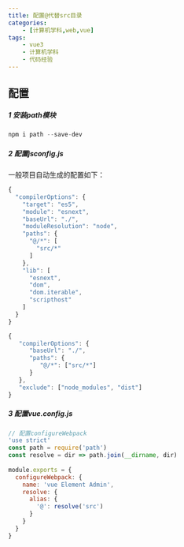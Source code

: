 ```yaml
---
title: 配置@代替src目录
categories: 
    - [计算机学科,web,vue]
tags:
    - vue3
    - 计算机学科
    - 代码经验
---
```


## 配置

##### 1 安装path模块

```js
npm i path --save-dev
```

##### 2 配置jsconfig.js

一般项目自动生成的配置如下：

```js
{
  "compilerOptions": {
    "target": "es5",
    "module": "esnext",
    "baseUrl": "./",
    "moduleResolution": "node",
    "paths": {
      "@/*": [
        "src/*"
      ]
    },
    "lib": [
      "esnext",
      "dom",
      "dom.iterable",
      "scripthost"
    ]
  }
}

```



```js
{
   "compilerOptions": {
      "baseUrl": "./",
      "paths": {
         "@/*": ["src/*"]
      }
   },
   "exclude": ["node_modules", "dist"]
}
```

##### 3 配置vue.config.js

```js
// 配置configureWebpack
'use strict'
const path = require('path')
const resolve = dir => path.join(__dirname, dir)
 
module.exports = {
  configureWebpack: {
    name: 'vue Element Admin',
    resolve: {
      alias: {
        '@': resolve('src')
      }
    }
  }
}
```


